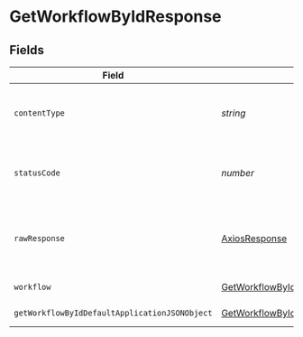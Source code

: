 # GetWorkflowByIdResponse


## Fields

| Field                                                                                                     | Type                                                                                                      | Required                                                                                                  | Description                                                                                               |
| --------------------------------------------------------------------------------------------------------- | --------------------------------------------------------------------------------------------------------- | --------------------------------------------------------------------------------------------------------- | --------------------------------------------------------------------------------------------------------- |
| `contentType`                                                                                             | *string*                                                                                                  | :heavy_check_mark:                                                                                        | HTTP response content type for this operation                                                             |
| `statusCode`                                                                                              | *number*                                                                                                  | :heavy_check_mark:                                                                                        | HTTP response status code for this operation                                                              |
| `rawResponse`                                                                                             | [AxiosResponse](https://axios-http.com/docs/res_schema)                                                   | :heavy_minus_sign:                                                                                        | Raw HTTP response; suitable for custom response parsing                                                   |
| `workflow`                                                                                                | [GetWorkflowByIdWorkflow](../../models/operations/getworkflowbyidworkflow.md)                             | :heavy_minus_sign:                                                                                        | A workflow object.                                                                                        |
| `getWorkflowByIdDefaultApplicationJSONObject`                                                             | [GetWorkflowByIdDefaultApplicationJSON](../../models/operations/getworkflowbyiddefaultapplicationjson.md) | :heavy_minus_sign:                                                                                        | Error response.                                                                                           |